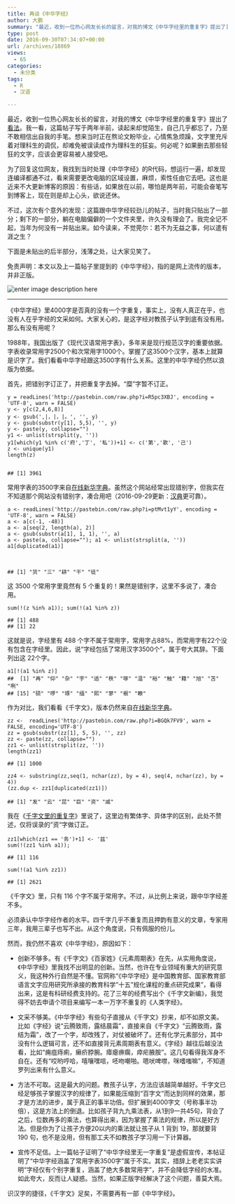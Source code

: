 ```yaml
---
title: 再谈《中华字经》
author: 大鹏
summary: "最近，收到一位热心网友长长的留言，对我的博文《中华字经里的重复字》提出了[看法][1]。我一看，这篇帖子写于两年半前，读起来却觉陌生，自己几乎都忘了，乃至不敢相信出自我的手笔。想来当时正在熬论文盼毕业，心情焦急烦躁，文字里充斥着对理科生的调侃，却难免被误读成作为理科生的狂妄。何必呢？如果删去那些轻狂的文字，应该会更容易被人接受吧。"
type: post
date: 2016-09-30T07:34:07+00:00
url: /archives/18869
views:
  - 65
categories:
  - 未分类
tags:
  - R
  - 汉语

---
```

最近，收到一位热心网友长长的留言，对我的博文《中华字经里的重复字》提出了[看法][1]。我一看，这篇帖子写于两年半前，读起来却觉陌生，自己几乎都忘了，乃至不敢相信出自我的手笔。想来当时正在熬论文盼毕业，心情焦急烦躁，文字里充斥着对理科生的调侃，却难免被误读成作为理科生的狂妄。何必呢？如果删去那些轻狂的文字，应该会更容易被人接受吧。

为了回复这位网友，我找到当时处理《中华字经》的R代码，想运行一遍，却发现连编译都通不过，看来需要更改电脑的区域设置，麻烦，索性任由它去吧。这也是近来不大更新博客的原因：有些话，如果放在以前，哪怕是两年前，可能会奋笔写到博客上，现在则是却上心头，欲说还休。

不过，这次有个意外的发现：这篇跟中华字经较劲儿的帖子，当时我只贴出了一部分；剩下的一部分，躺在电脑偏僻的一个文件夹里，许久没有理会了。我完全记不起，当年为何没有一并贴出来。如今读来，不觉莞尔：若不为无益之事，何以遣有涯之生？

下面是未贴出的后半部分，浅薄之处，让大家见笑了。

免责声明：本文以及上一篇帖子里提到的《中华字经》，指的是网上流传的版本，并非正版。

![enter image description here][2]

* * *

《中华字经》里4000字是否真的没有一个字重复，事实上，没有人真正在乎，也没有人在乎字经的文采如何。大家关心的，是这字经对教孩子认字到底有没有用。那么有没有用呢？

1988年，我国出版了《现代汉语常用字表》，多年来是现行规范汉字的重要依据。字表收录常用字2500个和次常用字1000个。掌握了这3500个汉字，基本上就算是识字了。我们看看中华字经跟这3500字有什么关系。这里的中华字经仍然以浪版为依据。

首先，把错别字订正了，并把重复字去掉。“糜”字暂不订正。

    y = readLines('http://pastebin.com/raw.php?i=R5pc3XBJ', encoding = 'UTF-8', warn = FALSE)
    y <- y[c(2,4,6,8)]
    y <- gsub(',|，|，|。', '', y)
    y <- gsub(substr(y[1], 5,5), '', y)
    y <- paste(y, collapse="")
    y1 <- unlist(strsplit(y, ''))
    y1[which(y1 %in% c('府','丁', '私'))+1] <- c('第','歌', '己')
    z <- unique(y1)
    length(z)
    
    
    ## [1] 3961
    

常用字表的3500字来自[在线新华字典][3]。虽然这个网站经常出现错别字，但我实在不知道那个网站没有错别字，凑合用吧（2016-09-29更新：[汉典][4]更可靠）。

    a <- readLines('http://pastebin.com/raw.php?i=ptMvt1yY', encoding = 'UTF-8', warn = FALSE)
    a <- a[c(-1, -48)]
    a <- a[seq(2, length(a), 2)]
    a <- gsub(substr(a[1], 1, 1), '', a)
    a <- paste(a, collapse=""); a1 <- unlist(strsplit(a, ''))
    a1[duplicated(a1)]
    
    
    
    ## [1] "货" "三" "耕" "干" "徒"
    

这 3500 个常用字里竟然有 5 个重复的！果然是错别字，这里不多说了，凑合用。

    sum(!(z %in% a1)); sum(!(a1 %in% z))
    
    ## [1] 488
    ## [1] 22
    

这就是说，字经里有 488 个字不属于常用字，常用字占88%，而常用字有22个没有包含在字经里。因此，说“字经包括了常用汉字3500个”，属于夸大其辞。下面列出这 22个字。

    a1[!(a1 %in% z)]
    ##  [1] "再" "仰" "杂" "宇" "适" "秩" "啄" "温" "裕" "触" "籍" "旭" "苫" "咧"
    ## [15] "硕" "啰" "琢" "缅" "熙" "寥" "裉" "瞭"
    

作为对比，我们看看《千字文》，版本仍然来自[在线新华字典][5]。

    zz <-  readLines('http://pastebin.com/raw.php?i=BGQk7FV9', warn = FALSE, encoding='UTF-8')
    zz = gsub(substr(zz[1], 5, 5), '', zz)
    zz <- paste(zz, collapse="")
    zz1 <- unlist(strsplit(zz, ''))
    length(zz1)
    
    ## [1] 1000
    
    zz4 <- substring(zz,seq(1, nchar(zz), by = 4), seq(4, nchar(zz), by = 4))
    (zz.dup <- zz1[duplicated(zz1)])
    
    ## [1] "发" "云" "昆" "巨" "资" "戚"
    

我在《[千字文里的重复字][6]》里说了，这里边有繁体字、异体字的区别，此处不赘述，仅将误录的”资“字做订正。

    zz1[which(zz1 == '务')+1] <- '兹'
    sum(!(zz1 %in% a1)); 
    
    ## [1] 116
    
    sum(!(a1 %in% zz1))
    
    ## [1] 2621
    

《千字文》里，只有 116 个字不属于常用字。不过，从比例上来说，跟中华字经差不多。

必须承认中华字经作者的水平。四千字几乎不重复而且押韵有意义的文章，专家用三年，我用三辈子也写不出。从这个角度说，只有佩服的份儿。

然而，我仍然不喜欢《中华字经》，原因如下：

  * 创新不够多。有《千字文》《百家姓》《元素周期表》在先，从实用角度说，《中华字经》里我找不出明显的创新。当然，也许在专业领域有重大的研究意义，我这种外行自然是不懂。官网称“《中华字经》是中国教育部、国家教育部语言文字应用研究所承接的教育科学&#8221;十五&#8221;规化课程的重点研究成果”，看得出来，这是有科研经费支持的。花了三年的经费写出个《千字文新编》，我觉得不妨去申请个项目来编写一本一万字不重复的《人类字经》。

  * 文采不够美。《中华字经》有些句子直接从《千字文》抄来，却不如原文美。比如《字经》说“云腾致雨，露结晨霜”，直接来自《千字文》“云腾致雨，露结为霜”，改了一个字，却改残了，对仗被破坏了。还有化学元素部分，其中没有什么逻辑可言，还不如直接背元素周期表有意义。《字经》越往后越没法看，比如“痈疽痔痢，癞疥脖腕。瘴瘪痹瘸，瘁疟腋胺”。这几句看得我浑身不自在。还有“哎哟哼哈，嘻嚷嘿唁，呸吻嘲啪。嗯吠啤噤，咪嗜嗤嘛”，不知道罗列出来有什么意义。

  * 方法不可取。这是最大的问题。教孩子认字，方法应该越简单越好。千字文已经足够孩子掌握汉字的规律了，如果能压缩到“百字文”而达到同样的效果，那才是方法的进步，属于真正的事半功倍。但扩展到4000字文（号称事半功倍），这是方法上的倒退。比如孩子背九九乘法表，从1到9一共45句，背会了之后，位数再多的乘法，也算得出来，因为掌握了乘法的规律，所以是好方法。但是你为了让孩子方便20以内的乘法就让孩子从 1 背到 19，那就要背 190 句，也不是没用，但有那工夫不如教孩子学习用一下计算器。

  * 宣传不足信。上一篇帖子证明了“中华字经里无一字重复”是虚假宣传，本帖证明了“中华字经涵盖了常用字表3500字”属于不实。其实，措辞上老老实实讲明“字经仅有个别字重复，涵盖了绝大多数常用字”，并不会降低字经的水准。如此夸大，反而让人疑惑。当然，如果正版字经解决了这个问题，善莫大焉。

识汉字的捷径，《千字文》足矣，不需要再有一部《中华字经》。

 [1]: http://pzhao.org/archives/17072#comment-143247
 [2]: http://www.zhzjzb.com/UploadFiles/images/chicun%20zik.jpg
 [3]: http://xh.5156edu.com/page/18362.html
 [4]: http://www.zdic.net/z/zb/cc1.htm
 [5]: http://xh.5156edu.com/page/18316.html
 [6]: http://pzhao.org/archives/16879
